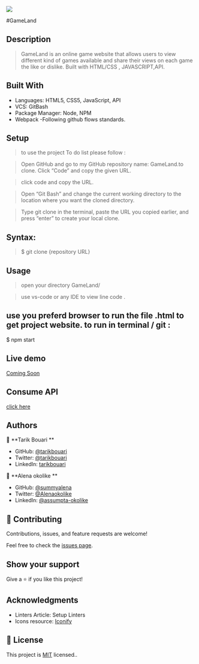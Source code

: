 ![](https://img.shields.io/badge/Microverse-blueviolet)

#GameLand

## Description 
>GameLand is an online game website that allows users to view different kind of games available 
>and share their views on each game the like or dislike. Built with HTML/CSS , JAVASCRIPT,API.
 



## Built With
- Languages: HTML5, CSS5, JavaScript, API
- VCS: GitBash
- Package Manager: Node, NPM
- Webpack
-Following github flows standards.



## Setup
> to use the project To do list please follow :

>Open GitHub and go to my GitHub repository name: GameLand.to clone. Click “Code” and copy the given URL.

>click code and copy the URL.

>Open “Git Bash” and change the current working directory to the location where you want the cloned directory.

>Type git clone in the terminal, paste the URL you copied earlier, and press “enter” to create your local clone.

## Syntax:

>$ git clone {repository URL}

## Usage
>open your directory GameLand/

>use vs-code or any IDE to view line code .

## use you preferd browser to run the file .html to get project website. to run in terminal / git :
$ npm start

## Live demo 
[Coming Soon](#)

## Consume API
[click here](https://us-central1-involvement-api.cloudfunctions.net/capstoneApi/)

## Authors

👤 **Tarik Bouari **

- GitHub: [@tarikbouari](https://github.com/tarikbouari)
- Twitter: [@tarikbouari](https://twitter.com/TarikBouari)
- LinkedIn: [tarikbouari](https://www.linkedin.com/in/tarik-bouari-44b7191a6/)

👤 **Alena okolike **

- GitHub: [@summyalena](https://github.com/summyalena)
- Twitter: [@Alenaokolike](https://twitter.com/Alenaokolike)
- LinkedIn: [@assumpta-okolike](https://www.linkedin.com/in/assumpta-okolike)

## 🤝 Contributing

Contributions, issues, and feature requests are welcome!

Feel free to check the [issues page](../../issues/).

## Show your support

Give a ⭐️ if you like this project!

## Acknowledgments

- Linters Article: Setup Linters
- Icons resource: [Iconify](https://iconify.design/cons8)

## 📝 License

This project is [MIT](./MIT.md) licensed..
